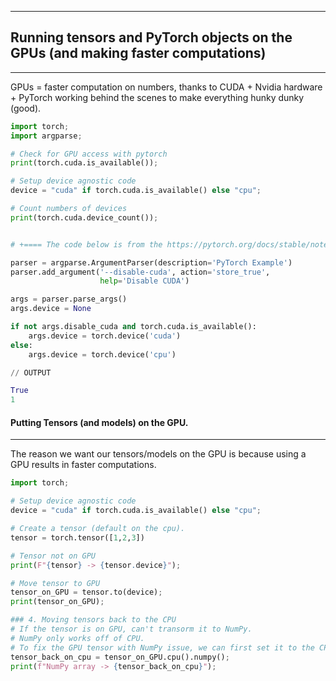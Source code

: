 
---


## Running tensors and PyTorch objects on the GPUs (and making faster computations)
---

GPUs = faster computation on numbers, thanks to CUDA + Nvidia hardware + PyTorch working behind the scenes to make everything hunky dunky (good).


```python
import torch;
import argparse;

# Check for GPU access with pytorch
print(torch.cuda.is_available());

# Setup device agnostic code
device = "cuda" if torch.cuda.is_available() else "cpu";

# Count numbers of devices
print(torch.cuda.device_count());


# +==== The code below is from the https://pytorch.org/docs/stable/notes/cuda.html#best-practices website for best practices ====+

parser = argparse.ArgumentParser(description='PyTorch Example')
parser.add_argument('--disable-cuda', action='store_true',
                    help='Disable CUDA')

args = parser.parse_args()
args.device = None

if not args.disable_cuda and torch.cuda.is_available():
    args.device = torch.device('cuda')
else:
    args.device = torch.device('cpu')

// OUTPUT

True
1
```
#### Putting Tensors (and models) on the GPU.
---

The reason we want our tensors/models on the GPU is because using a GPU results in faster computations.

```python
import torch;

# Setup device agnostic code
device = "cuda" if torch.cuda.is_available() else "cpu";

# Create a tensor (default on the cpu).
tensor = torch.tensor([1,2,3])

# Tensor not on GPU
print(F"{tensor} -> {tensor.device}");

# Move tensor to GPU
tensor_on_GPU = tensor.to(device);
print(tensor_on_GPU);

### 4. Moving tensors back to the CPU
# If the tensor is on GPU, can't transorm it to NumPy.
# NumPy only works off of CPU.
# To fix the GPU tensor with NumPy issue, we can first set it to the CPU.
tensor_back_on_cpu = tensor_on_GPU.cpu().numpy();
print(f"NumPy array -> {tensor_back_on_cpu}");
```
